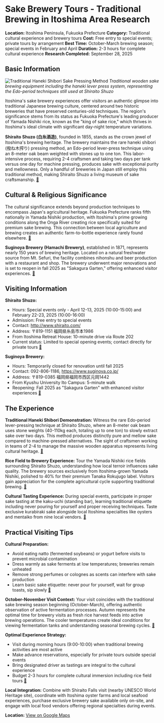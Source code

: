 # Sake Brewery Tours - Traditional Brewing in Itoshima Area Research

**Location:** Itoshima Peninsula, Fukuoka Prefecture
**Category:** Traditional cultural experience and brewery tours
**Cost:** Free entry to special events; private tours by arrangement
**Best Time:** October-March brewing season; special events in February and April
**Duration:** 2-3 hours for complete cultural experience
**Research Completed:** September 28, 2025

## Basic Information

![Traditional Haneki Shibori Sake Pressing Method](https://upload.wikimedia.org/wikipedia/commons/c/c6/Hakutsuru_Sake_Brewery_Museum_2018_a.jpg)
*Traditional wooden sake brewing equipment including the haneki lever press system, representing the Edo-period techniques still used at Shiraito Shuzo*

Itoshima's sake brewery experiences offer visitors an authentic glimpse into traditional Japanese brewing culture, centered around two historic breweries that have preserved centuries-old techniques. The region's significance stems from its status as Fukuoka Prefecture's leading producer of Yamada Nishiki rice, known as the "king of sake rice," which thrives in Itoshima's ideal climate with significant day-night temperature variations.

**Shiraito Shuzo (白糸酒造)**, founded in 1855, stands as the crown jewel of Itoshima's brewing heritage. The brewery maintains the rare haneki shibori (撥ね木搾り) pressing method, an Edo-period lever-press technique using an 8-meter oak beam weighted with stones up to one ton. This labor-intensive process, requiring 2-4 craftsmen and taking two days per tank versus one day for machine pressing, produces sake with exceptional purity and mellowness. Only a handful of breweries in Japan still employ this traditional method, making Shiraito Shuzo a living museum of sake craftsmanship. [🔗](https://www.crossroadfukuoka.jp/en/articles/sake_experience)

## Cultural & Religious Significance

The cultural significance extends beyond production techniques to encompass Japan's agricultural heritage. Fukuoka Prefecture ranks fifth nationally in Yamada Nishiki production, with Itoshima's prime growing conditions along the Onga River creating rice specifically suited for premium sake brewing. This connection between local agriculture and brewing creates an authentic farm-to-bottle experience rarely found elsewhere. [🔗](https://www.crossroadfukuoka.jp/en/articles/sake-in-fukuoka)

**Suginoya Brewery (Hamachi Brewery)**, established in 1871, represents nearly 150 years of brewing heritage. Located on a natural freshwater source from Mt. Sefuri, the facility combines nihonshu and beer production with a restaurant and shop. The brewery underwent major renovations and is set to reopen in fall 2025 as "Sakagura Garten," offering enhanced visitor experiences. [🔗](https://rekishinihon.com/2021/09/16/suginoya-brewery-itoshima-fukuoka/)

## Visiting Information

**Shiraito Shuzo:**
- Hours: Special events only - April 12-13, 2025 (10:00-15:00) and February 22-23, 2025 (10:00-16:00)
- Admission: Free entry to special events
- Contact: http://www.shiraito.com/
- Address: 〒819-1151 福岡県糸島市本1986
- From Itoshima Retreat House: 10-minute drive via Route 202
- Current status: Limited to special opening events; contact directly for private tours [🔗](https://itoshima-now.com/en/event/sake-brewery-opening-shiraito-shuzo-apr-2025/)

**Suginoya Brewery:**
- Hours: Temporarily closed for renovation until fall 2025
- Contact: 092-806-1186, https://www.suginoya.co.jp/
- Address: 〒819-0385 福岡県福岡市西区元岡1442
- From Kyushu University Ito Campus: 5-minute walk
- Reopening: Fall 2025 as "Sakagura Garten" with enhanced visitor experiences [🔗](https://japan-kyushu-tourist.com/sake-brewery-suginoya-itoshima/)

## The Experience

**Traditional Haneki Shibori Demonstration:**
Witness the rare Edo-period lever-pressing technique at Shiraito Shuzo, where an 8-meter oak beam uses stone weights (40-110kg each, totaling up to one ton) to slowly extract sake over two days. This method produces distinctly pure and mellow sake compared to machine-pressed alternatives. The sight of craftsmen working in teams of 2-4 to manage the massive wooden apparatus represents living cultural heritage. [🔗](https://urbansake.com/sake-101/sake-glossary/haneki-shibori/)

**Rice Field to Brewery Experience:**
Tour the Yamada Nishiki rice fields surrounding Shiraito Shuzo, understanding how local terroir influences sake quality. The brewery sources exclusively from Itoshima-grown Yamada Nishiki, polished to 40% for their premium Tanaka Rokujugo label. Visitors gain appreciation for the complete agricultural cycle supporting traditional brewing. [🔗](https://nihonshu-name.com/en/interviewlist/tanaka-rokujugo/)

**Cultural Tasting Experience:**
During special events, participate in proper sake tasting at the kaku-uchi (standing bar), learning traditional etiquette including never pouring for yourself and proper receiving techniques. Taste exclusive kurabiraki sake alongside local Itoshima specialties like oysters and mentaiko from nine local vendors. [🔗](https://redandwhiteshops.com/liquor-world/trends/japanese-sake/)

## Practical Visiting Tips

**Cultural Preparation:**
- Avoid eating natto (fermented soybeans) or yogurt before visits to prevent microbial contamination
- Dress warmly as sake ferments at low temperatures; breweries remain unheated
- Remove strong perfumes or colognes as scents can interfere with sake production
- Learn basic sake etiquette: never pour for yourself, wait for group toasts, sip slowly [🔗](https://tippsysake.com/blogs/post/a-guide-to-visiting-sake-breweries-in-japan)

**October-November Visit Context:**
Your visit coincides with the traditional sake brewing season beginning (October-March), offering authentic observation of active fermentation processes. Autumn represents the optimal time for brewery visits as fresh rice harvest feeds into active brewing operations. The cooler temperatures create ideal conditions for viewing fermentation tanks and understanding seasonal brewing cycles. [🔗](https://ichishima.com/en/attractions/detail_1346.html)

**Optimal Experience Strategy:**
- Visit during morning hours (9:00-10:00) when traditional brewing activities are most active
- Make advance reservations, especially for private tours outside special events
- Bring designated driver as tastings are integral to the cultural experience
- Budget 2-3 hours for complete cultural immersion including rice field tours [🔗](https://fukushima.travel/destination/himonoya-sake-brewery/26)

**Local Integration:**
Combine with Shiraito Falls visit (nearby UNESCO World Heritage site), coordinate with Itoshima oyster farms and local seafood experiences, purchase exclusive brewery sake available only on-site, and engage with local food vendors offering regional specialties during events.

**Location:** [View on Google Maps](https://www.google.com/maps/place/Shiraito+Shuzo/@33.5597,130.1977,17z)